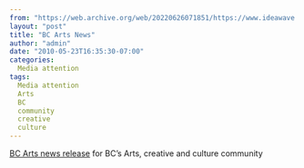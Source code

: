 ```yaml
---
from: "https://web.archive.org/web/20220626071851/https://www.ideawave.ca/bc-arts-news/"
layout: "post"
title: "BC Arts News"
author: "admin"
date: "2010-05-23T16:35:30-07:00"
categories:
  Media attention
tags: 
  Media attention
  Arts
  BC
  community
  creative
  culture
---
```


[BC Arts news release](http://www.bcartsnews.ca/all-thinkers-are-invited-to-submit-creative-ideas-ideawave-conference-scheduled-for-july-10-11-at-ambrosia-centre.html) for BC’s Arts, creative and culture community
